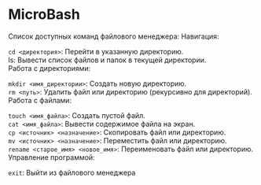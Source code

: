 # MicroBash
Список доступных команд файлового менеджера:
Навигация:

```cd <директория>```: Перейти в указанную директорию.    
ls: Вывести список файлов и папок в текущей директории.    
Работа с директориями:         

```mkdir <имя_директории>```: Создать новую директорию.             
```rm <путь>```: Удалить файл или директорию (рекурсивно для директорий).             
Работа с файлами:       

```touch <имя_файла>```: Создать пустой файл.              
```cat <имя_файла>```: Вывести содержимое файла на экран.         
```cp <источник> <назначение>```: Скопировать файл или директорию.     
```mv <источник> <назначение>```: Переместить файл или директорию.         
```rename <старое_имя> <новое_имя>```: Переименовать файл или директорию.          
Управление программой:        

```exit```: Выйти из файлового менеджера        
